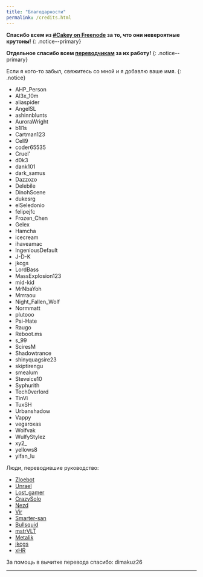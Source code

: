 ```yaml
---
title: "Благодарности"
permalink: /credits.html
---
```


**Спасибо всем из [#Cakey on Freenode](http://webchat.freenode.net/?channels=%23Cakey) за то, что они невероятные крутоны!**
{: .notice--primary}

**Отдельное спасибо всем [переводчикам](https://translate.3ds.guide/) за их работу!**
{: .notice--primary}

Если я кого-то забыл, свяжитесь со мной и я добавлю ваше имя.
{: .notice}

+ AHP_Person
+ Al3x_10m
+ aliaspider
+ AngelSL
+ ashinnblunts
+ AuroraWright
+ b1l1s
+ Cartman123
+ Cell9
+ coder65535
+ Cruel'
+ d0k3
+ dank101
+ dark_samus
+ Dazzozo
+ Delebile
+ DinohScene
+ dukesrg
+ elSeledonio
+ felipejfc
+ Frozen_Chen
+ Gelex
+ Hamcha
+ icecream
+ ihaveamac
+ IngeniousDefault
+ J-D-K
+ jkcgs
+ LordBass
+ MassExplosion123
+ mid-kid
+ MrNbaYoh
+ Mrrraou
+ Night_Fallen_Wolf
+ Normmatt
+ plutooo
+ Psi-Hate
+ Raugo
+ Reboot.ms
+ s_99
+ SciresM
+ Shadowtrance
+ shinyquagsire23
+ skiptirengu
+ smealum
+ Steveice10
+ Syphurith
+ Tech0verlord
+ TinVi
+ TuxSH
+ Urbanshadow
+ Vappy
+ vegaroxas
+ Wolfvak
+ WulfyStylez
+ xy2_
+ yellows8
+ yifan_lu

Люди, переводившие руководство: 
+ [Zloebot](https://translate.3ds.guide/profile/Aibot)
+ [Unrael](https://translate.3ds.guide/profile/Unrael)
+ [Lost_gamer](https://translate.3ds.guide/profile/Lost_gamer)
+ [CrazySolo](https://translate.3ds.guide/profile/CrazySolo)
+ [Nezd](https://translate.3ds.guide/profile/yanpalis)
+ [Vir](https://translate.3ds.guide/profile/admiin159)
+ [Smarter-san](https://translate.3ds.guide/profile/Smarter-san)
+ [Bullsquid](https://translate.3ds.guide/profile/Bullsquid)
+ [mstrVLT](https://translate.3ds.guide/profile/mstrVLT)
+ [Metalik](https://translate.3ds.guide/profile/Metalik)
+ [jkcgs](https://translate.3ds.guide/profile/jkcgs)
+ [xHR](https://translate.3ds.guide/profile/rashevskyv)

За помощь в вычитке перевода спасибо:
dimakuz26

----
